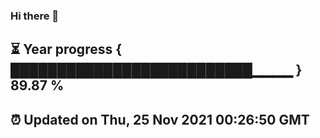 ### Hi there 👋
⏳ Year progress { ██████████████████████████▁▁▁▁ } 89.87 %
---
⏰ Updated on Thu, 25 Nov 2021 00:26:50 GMT
---
